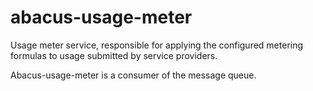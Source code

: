 abacus-usage-meter
===

Usage meter service, responsible for applying the configured metering
formulas to usage submitted by service providers.

Abacus-usage-meter is a consumer of the message queue.

